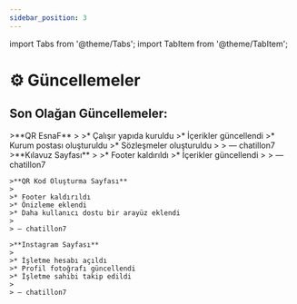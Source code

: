 ```yaml
---
sidebar_position: 3
---
```


import Tabs from '@theme/Tabs';
import TabItem from '@theme/TabItem';

# ⚙️ Güncellemeler

## Son Olağan Güncellemeler:

<Tabs>
  <TabItem value="13.07.25" label="13 Temmuz 2025" default>
    >**QR EsnaF**
    >
    >* Çalışır yapıda kuruldu
    >* İçerikler güncellendi
    >* Kurum postası oluşturuldu
    >* Sözleşmeler oluşturuldu
    >
    > — chatillon7
  </TabItem>
  <TabItem value="14.07.25" label="14 Temmuz 2025" default>
    >**Kılavuz Sayfası**
    >
    >* Footer kaldırıldı
    >* İçerikler güncellendi
    >
    > — chatillon7

    >**QR Kod Oluşturma Sayfası**
    >
    >* Footer kaldırıldı
    >* Önizleme eklendi
    >* Daha kullanıcı dostu bir arayüz eklendi
    >
    > — chatillon7

    >**Instagram Sayfası**
    >
    >* İşletme hesabı açıldı
    >* Profil fotoğrafı güncellendi
    >* İşletme sahibi takip edildi
    >
    > — chatillon7
  </TabItem>
</Tabs>